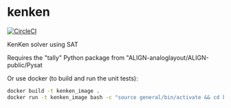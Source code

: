 # kenken
[![CircleCI](https://circleci.com/gh/stevenmburns/kenken.svg?style=svg)](https://circleci.com/gh/stevenmburns/kenken)

KenKen solver using SAT

Requires the "tally" Python package from "ALIGN-analoglayout/ALIGN-public/Pysat

Or use docker (to build and run the unit tests):
```bash
docker build -t kenken_image .
docker run -t kenken_image bash -c "source general/bin/activate && cd kenken && python setup.py test"
```

